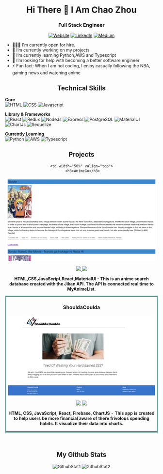 <h1 align="center">Hi There 👋 I Am Chao Zhou</h1>

<h3 align='center'> Full Stack Engineer</h2>

<div align='center'>

<a href='https://chaozhou.dev/'>![Website](https://img.shields.io/badge/website-000000?style=for-the-badge&logo=About.me&logoColor=white)</a> <a href='https://www.linkedin.com/in/chao-zhou8/' target=_blank>![LinkedIn](https://img.shields.io/badge/LinkedIn-0077B5?style=for-the-badge&logo=linkedin&logoColor=white)</a>  <a href='https://medium.com/@Chao.Zhou' target="_blank">![Medium](https://img.shields.io/badge/Medium-12100E?style=for-the-badge&logo=medium&logoColor=white)</a>  

</div>


- 🧑🏻‍🎓 I'm currently open for hire.
- 🔭 I’m currently working on my projects
- 🌱 I’m currently learning Python,AWS and Typescript
- 🤔 I’m looking for help with becoming a better software engineer
- ⚡ Fun fact: When I am not coding, I enjoy casually following the NBA, gaming news and watching anime

<div align='center'>
  <h2>Technical Skills</h2>
  </div>

<strong>Core</strong>
<br/>
![HTML](https://img.shields.io/badge/HTML5-E34F26?style=for-the-badge&logo=html5&logoColor=white) ![CSS](https://img.shields.io/badge/CSS3-1572B6?style=for-the-badge&logo=css3&logoColor=white) ![Javascript](https://img.shields.io/badge/JavaScript-323330?style=for-the-badge&logo=javascript&logoColor=F7DF1E)

<strong>Library & Frameworks</strong>
<br/>
![React](https://img.shields.io/badge/React-20232A?style=for-the-badge&logo=react&logoColor=61DAFB)
![Redux](https://img.shields.io/badge/Redux-593D88?style=for-the-badge&logo=redux&logoColor=white)
![NodeJs](https://img.shields.io/badge/Node.js-339933?style=for-the-badge&logo=nodedotjs&logoColor=white)
![Express](https://img.shields.io/badge/Express.js-000000?style=for-the-badge&logo=express&logoColor=white)
![PostgreSQL](https://img.shields.io/badge/PostgreSQL-316192?style=for-the-badge&logo=postgresql&logoColor=white)
![MaterialUI](https://img.shields.io/badge/Material%20UI-007FFF?style=for-the-badge&logo=mui&logoColor=white)
![ChartJs](https://img.shields.io/badge/Chart.js-FF6384?style=for-the-badge&logo=chartdotjs&logoColor=white)
![Sequelize](https://img.shields.io/badge/Sequelize-52B0E7?style=for-the-badge&logo=Sequelize&logoColor=white)

<strong>Currently Learning</strong>
<br/>
![Python](https://img.shields.io/badge/Python-FFD43B?style=for-the-badge&logo=python&logoColor=blue)
![AWS](https://img.shields.io/badge/Amazon_AWS-FF9900?style=for-the-badge&logo=amazonaws&logoColor=white)
![Typescript](https://img.shields.io/badge/TypeScript-007ACC?style=for-the-badge&logo=typescript&logoColor=white)


<section align="center">
<h2>Projects</h2>
<table bordercolor="#66b2b2">
  <tr>
    <td width="50%" valign="top">
      <h3>ShouldaCoulda</h3> 
      
![](https://github.com/StudentCZ/my-website/blob/main/src/assets/images/P1.png)
      
  <p>
  <a href="https://github.com/shouldaCoulda/shouldaCoulda" target="_blank">
    <img src="https://img.shields.io/badge/Code-black?style=for-the-badge&logo=github">
  </a>  
    <a href="https://shouldacoulda.fly.dev/" target="_blank"><img src="https://img.shields.io/badge/Website-3880FF?style=for-the-badge&logoColor=white"></a>
      </p>
        <p><strong> HTML, CSS, JavaScript, React, Firebase, ChartJS - This app is created to help users be more financial aware of there frivolous spending habits. It visualize their data into charts.</strong></p>
    </td>
    
    <td width="50%" valign="top">
      <h3>AnimeGo</h3> 
      
![](https://github.com/StudentCZ/my-website/blob/main/src/assets/images/P2.png)
      
  <p>
  <a href="https://github.com/StudentCZ/Animego" target="_blank">
    <img src="https://img.shields.io/badge/Code-black?style=for-the-badge&logo=github">
  </a>  
    <a href="https://animego1.netlify.app/" target="_blank">
    <img src="https://img.shields.io/badge/Website-3880FF?style=for-the-badge&logoColor=white">
    </a>
      </p>
        <p><strong>HTML,CSS,JavaScript,React,MaterialUI - This is an anime search database created with the Jikan API. The API is connected real time to MyAnimeList.</strong></p>
    </td>
  </tr>
</table>
</section>

<br>


## <div align='center'>My Github Stats</div>


<div align='center'>

![GithubStat1](https://github-readme-stats.vercel.app/api?username=StudentCZ) ![GithubStat2](https://github-readme-streak-stats.herokuapp.com/?user=StudentCZ) 
  
</div>  
  
<!--
**StudentCZ/StudentCZ** is a ✨ _special_ ✨ repository because its `README.md` (this file) appears on your GitHub profile.

![GithubStat3](https://github-readme-stats.vercel.app/api/top-langs/?username=StudentCZ)

Here are some ideas to get you started:

- 🔭 I’m currently working on ...
- 🌱 I’m currently learning ...
- 👯 I’m looking to collaborate on ...
- 🤔 I’m looking for help with ...
- 💬 Ask me about ...
- 📫 How to reach me: ...
- 😄 Pronouns: ...
- ⚡ Fun fact: ...
-->
